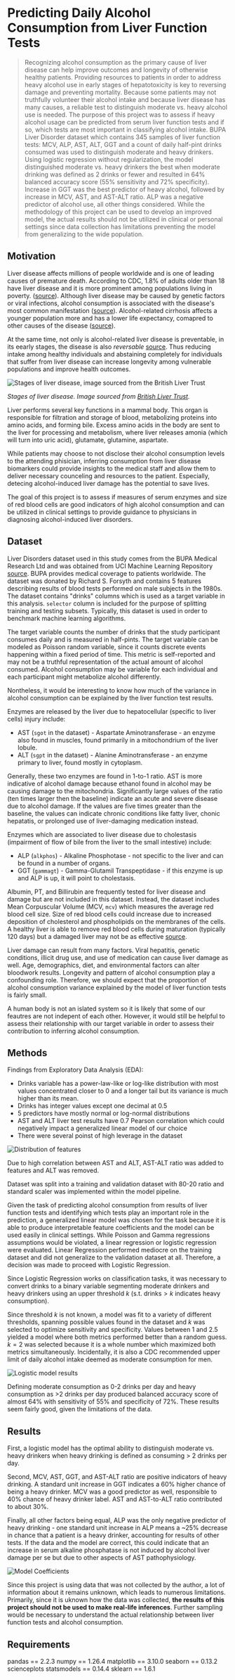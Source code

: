 # Predicting Daily Alcohol Consumption from Liver Function Tests

> Recognizing alcohol consumption as the primary cause of liver disease can help improve outcomes and longevity of otherwise healthy patients. Providing resources to patients in order to address heavy alcohol use in early stages of hepatotoxicity is key to reversing damage and preventing mortality. Because some patients may not truthfully volunteer their alcohol intake and because liver disease has many causes, a reliable test to distinguish moderate vs. heavy alcohol use is needed. The purpose of this project was to assess if heavy alcohol usage can be predicted from serum liver function tests and if so, which tests are most important in classifying alcohol intake. BUPA Liver Disorder dataset which contains 345 samples of liver function tests: MCV, ALP, AST, ALT, GGT and a count of daily half-pint drinks consumed was used to distinguish moderate and heavy drinkers. Using logistic regression without regularization, the model distinguished moderate vs. heavy drinkers the best when moderate drinking was defined as 2 drinks or fewer and resulted in 64% balanced accuracy score (55% sensitivity and 72% specificity). Increase in GGT was the best predictor of heavy alcohol, followed by increase in MCV, AST, and AST-ALT ratio. ALP was a negative predictor of alcohol use, all other things considered. While the methodology of this project can be used to develop an improved model, the actual results should not be utilized in clinical or personal settings since data collection has limitations preventing the model from generalizing to the wide population. 

## Motivation

Liver disease affects millions of people worldwide and is one of leading causes of premature death. According to CDC, 1.8% of adults older than 18 have liver disease and it is more prominent among populations living in poverty. ([source](https://ftp.cdc.gov/pub/Health_Statistics/NCHS/NHIS/SHS/2018_SHS_Table_A-4.pdf)). Although liver disease may be caused by genetic factors or viral infections, alcohol consumption is associated with the disease's most common manifestation ([source](https://pmc.ncbi.nlm.nih.gov/articles/PMC9599689/)). Alcohol-related cirrhosis affects a younger population more and has a lower life expectancy, comapred to other causes of the disease ([source](https://pubmed.ncbi.nlm.nih.gov/7648984/)). 

At the same time, not only is alcohol-related liver disease is preventable, in its eearly stages, the disease is also *reversable* [source](https://britishlivertrust.org.uk/information-and-support/liver-health-2/stages-of-liver-disease/). Thus reducing intake among healthy individuals and abstaining completely for individuals that suffer from liver disease can increase longevity among vulnerable populations and improve health outcomes. 

![Stages of liver disease, image sourced from the British Liver Trust](https://17xpvwx1p0y4h.cdn.shift8web.com/wp-content/uploads/stages-of-liver-disease-for-cirrhosis.png)

*Stages of liver disease. Image sourced from [British Liver Trust](https://britishlivertrust.org.uk/information-and-support/liver-health-2/stages-of-liver-disease/).*

Liver performs several key functions in a mammal body. This organ is responsible for filtration and storage of blood, metabolizing proteins into amino acids, and forming bile. Excess amino acids in the body are sent to the liver for processing and metabolism, where liver releases amonia (which will turn into uric acid), glutamate, glutamine, aspartate. 

While patients may choose to not disclose their alcohol consumption levels to the attending phisician, inferring consumption from liver disease biomarkers could provide insights to the medical staff and allow them to deliver necessary counceling and resources to the patient. Especially, detecing alcohol-induced liver damage has the potential to save lives. 

The goal of this project is to assess if measures of serum enzymes and size of red blood cells are good indicators of high alcohol consumption and can be utilized in clinical settings to provide guidance to physicians in diagnosing alcohol-induced liver disorders.

## Dataset

Liver Disorders dataset used in this study comes from the BUPA Medical Research Ltd and was obtained from UCI Machine Learning Repository [source](https://doi.org/10.24432/C54G67). BUPA provides medical coverage to patients worldwide.  The dataset was donated by Richard S. Forsyth and contains 5 features describing results of blood tests performed on male subjects in the 1980s. The dataset contains "drinks" columns which is used as a target variable in this analysis. `selector` column is included for the purpose of splitting training and testing subsets. Typically, this dataset is used in order to benchmark machine learning algorithms. 

The target variable counts the number of drinks that the study participant consumes daily and is measured in half-pints. The target variable can be modeled as Poisson random variable, since it counts discrete events happening within a fixed period of time. This metric is self-reported and may not be a truthful representation of the actual amount of alcohol consumed. Alcohol consumption may be variable for each individual and each participant might metabolize alcohol differently.

Nontheless, it would be interesting to know how much of the variance in alcohol consumption can be explained by the liver function test results.

Enzymes are released by the liver due to hepatocellular (specific to liver cells) injury include:
* AST (`sgot` in the dataset) - Aspartate Aminotransferase - an enzyme also found in muscles, found primarily in a mitochondrium of the liver lobule.
* ALT (`sgpt` in the dataset) - Alanine Aminotransferase - an enzyme primary to liver, found mostly in cytoplasm.

Generally, these two enzymes are found in 1-to-1 ratio. AST is more indicative of alcohol damage because ethanol found in alcohol may be causing damage to the mitochondria. Significantly large values of the ratio (ten times larger then the baseline) indicate an acute and severe disease due to alcohol damage. If the values are five times greater than the baseline, the values can indicate chronic conditions like fatty liver, chonic hepatatis, or prolonged use of liver-damaging medication instead. 

Enzymes which are associated to liver disease due to cholestasis (impairment of flow of bile from the liver to the small intestive) include:
* ALP (`alkphos`) - Alkaline Phosphotase - not specific to the liver and can be found in a number of organs.
* GGT (`gammagt`) - Gamma-Glutamil Transpeptidase - if this enzyme is up and ALP is up, it will point to cholestasis.

Albumin, PT, and Billirubin are frequently tested for liver disease and damage but are not included in this dataset. Instead, the dataset includes Mean Corpuscular Volume (MCV, `mcv`) which measures the average red blood cell size. Size of red blood cells could increase due to increased deposition of cholesterol and phospholipids on the membranes of the cells. A healthy liver is able to remove red blood cells during maturation (typically 120 days) but a damaged liver may not be as effective [source](https://www.youtube.com/watch?v=tY-1eOoDHSU). 

Liver damage can result from many factors. Viral hepatitis, genetic conditions, illicit drug use, and use of medication can cause liver damage as well. Age, demographics, diet, and environmental factors can alter bloodwork results. Longevity and pattern of alcohol consumption play a confounding role. Therefore, we should expect that the proportion of alcohol consumption variance explained by the model of liver function tests is fairly small.

A human body is not an islated system so it is likely that some of our feautres are not indepent of each other. However, it would still be helpful to assess their relationship with our target variable in order to assess their contribution to inferring alcohol consumption. 

## Methods

Findings from Exploratory Data Analysis (EDA):
* Drinks variable has a power-law-like or log-like distribution with most values concentrated closer to 0 and a longer tail but its variance is much higher than its mean.
* Drinks has integer values except one decimal at 0.5
* 5 predictors have mostly normal or log-normal distributions
* AST and ALT liver test results have 0.7 Pearson correlation which could negatively impact a generalized linear model of our choice
* There were several poinst of high leverage in the dataset

![Distribution of features](./images/feature_distribution.png)

Due to high correlation between AST and ALT, AST-ALT ratio was added to features and ALT was removed. 

Dataset was split into a training and validation dataset with 80-20 ratio and standard scaler was implemented within the model pipeline. 

Given the task of predicting alcohol consumption from results of liver function tests and identifying which tests play an important role in the prediction, a generalized linear model was chosen for the task because it is able to produce interpretable feature coefficients and the model can be used easily in clinical settings. While Poisson and Gamma regressions assumptions would be violated, a linear regression or logistic regression were  evaluated. Linear Regression performed mediocre on the training dataset and did not generalize to the validation dataset at all. Therefore, a decision was made to proceed with Logistic Regression.

Since Logistic Regression works on classification tasks, it was necessary to convert drinks to a binary variable segmenting moderate drinkers and heavy drinkers using an upper threshold $k$ (s.t. $\text{drinks}>k$ indicates heavy consumption). 

Since threshold $k$ is not known, a model was fit to a variety of different thresholds, spanning possible values found in the dataset and $k$ was selected to optimize sensitivity and specificity. Values between 1 and 2.5 yielded a model where both metrics performed better than a random guess. $k=2$ was selected because it is a whole number which maximized both metrics simultaneously. Incidentally, it is also a CDC recommended upper limit of daily alcohol intake deemed as moderate consumption for men. 

![Logistic model results](./images/logistic_results.png)

Defining moderate consumption as 0-2 drinks per day and heavy consumption as >2 drinks per day produced balanced accuracy score of almost 64% with sensitivity of 55% and specificity of 72%. These results seem fairly good, given the limitations of the data. 

## Results

First, a logistic model has the optimal ability to distinguish moderate vs. heavy drinkers when heavy drinking is defined as consuming > 2 drinks per day. 

Second, MCV, AST, GGT, and AST-ALT ratio are positive indicators of heavy drinking. A standard unit increase in GGT indicates a 60% higher chance of being a heavy drinker. MCV was a good predictor as well, responsible to 40% chance of heavy drinker label. AST and AST-to-ALT ratio contributed to about 30%. 

Finally, all other factors being equal, ALP was the only negative predictor of heavy drinking - one standard unit increase in ALP means a ~25% decrease in chance that a patient is a heavy drinker, accounting for results of other tests. If the data and the model are correct, this could indicate that an increase in serum alkaline phosphatase is not induced by alcohol liver damage per se but due to other aspects of AST pathophysiology. 

![Model Coefficients](./images/model_coefficients.png)

Since this project is using data that was not collected by the author, a lot of information about it remains unknown, which leads to numerous limitations. Primarily, since it is uknown how the data was collected, **the results of this project should not be used to make real-life inferences**. Further sampling would be necessary to understand the actual relationship between liver function tests and alcohol consumption.

## Requirements

pandas == 2.2.3
numpy == 1.26.4
matplotlib == 3.10.0
seaborn == 0.13.2
scienceplots
statsmodels == 0.14.4
sklearn == 1.6.1

